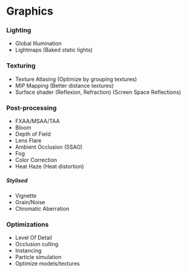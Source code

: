 # Graphics
### Lighting
- Global Illumination
- Lightmaps (Baked static lights)

### Texturing
- Texture Atlasing (Optimize by grouping textures)
- MIP Mapping (Better distance textures)
- Surface shader (Reflexion, Refraction) (Screen Space Reflections)

### Post-processing
- FXAA/MSAA/TAA
- Bloom
- Depth of Field
- Lens Flare
- Ambient Occlusion (SSAO)
- Fog
- Color Correction
- Heat Haze (Heat distortion)

##### Stylised
- Vignette
- Grain/Noise
- Chromatic Aberration

### Optimizations
- Level Of Detail
- Occlusion culling
- Instancing
- Particle simulation
- Optimize models/textures
